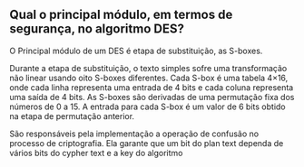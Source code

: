 ## Qual o principal módulo, em termos de segurança, no algoritmo DES?

<p align="justify">
O Principal módulo de um DES é etapa de substituição, as S-boxes.

Durante a etapa de substituição, o texto simples sofre uma transformação não linear usando oito S-boxes diferentes. Cada S-box é uma tabela 4×16, onde cada linha representa uma entrada de 4 bits e cada coluna representa uma saída de 4 bits. As S-boxes são derivadas de uma permutação fixa dos números de 0 a 15. A entrada para cada S-box é um valor de 6 bits obtido na etapa de permutação anterior.

São responsáveis pela implementação a operação de confusão no processo de criptografia. Ela garante que um bit do plan text dependa de vários bits do cypher text e a key do algoritmo  
<p>

